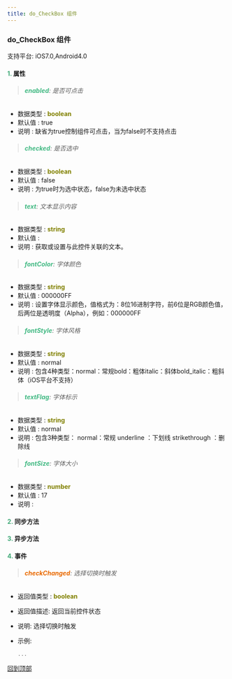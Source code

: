 ```yaml
---
title: do_CheckBox 组件
---
```


### do_CheckBox 组件

 支持平台: iOS7.0,Android4.0
 

#### <font color ='#40A977'>**1.**</font> 属性

>###### <font color ='#42b983'>**enabled**</font>: 是否可点击

- 数据类型 : <font color ='#808000'>**boolean**</font>
- 默认值 : true
- 说明 : 缺省为true控制组件可点击，当为false时不支持点击

>###### <font color ='#42b983'>**checked**</font>: 是否选中

- 数据类型 : <font color ='#808000'>**boolean**</font>
- 默认值 : false
- 说明 : 为true时为选中状态，false为未选中状态

>###### <font color ='#42b983'>**text**</font>: 文本显示内容

- 数据类型 : <font color ='#808000'>**string**</font>
- 默认值 : 
- 说明 : 获取或设置与此控件关联的文本。

>###### <font color ='#42b983'>**fontColor**</font>: 字体颜色

- 数据类型 : <font color ='#808000'>**string**</font>
- 默认值 : 000000FF
- 说明 : 设置字体显示颜色，值格式为：8位16进制字符，前6位是RGB颜色值，后两位是透明度（Alpha），例如：000000FF

>###### <font color ='#42b983'>**fontStyle**</font>: 字体风格

- 数据类型 : <font color ='#808000'>**string**</font>
- 默认值 : normal
- 说明 : 包含4种类型：normal：常规bold：粗体italic：斜体bold_italic：粗斜体（iOS平台不支持）

>###### <font color ='#42b983'>**textFlag**</font>: 字体标示

- 数据类型 : <font color ='#808000'>**string**</font>
- 默认值 : normal
- 说明 : 包含3种类型：
normal：常规
underline ：下划线
strikethrough ：删除线

>###### <font color ='#42b983'>**fontSize**</font>: 字体大小

- 数据类型 : <font color ='#808000'>**number**</font>
- 默认值 : 17
- 说明 : 

#### <font color ='#40A977'>**2.**</font> 同步方法

#### <font color ='#40A977'>**3.**</font> 异步方法


#### <font color ='#40A977'>**4.**</font> 事件

>###### <font color ='#e96900'>**checkChanged**</font>: 选择切换时触发

- 返回值类型 : <font color ='#808000'>**boolean**</font>
- 返回值描述: 返回当前控件状态
- 说明: 选择切换时触发
- 示例:

  ```javascript
  ...

  ```

[回到顶部](#top)



